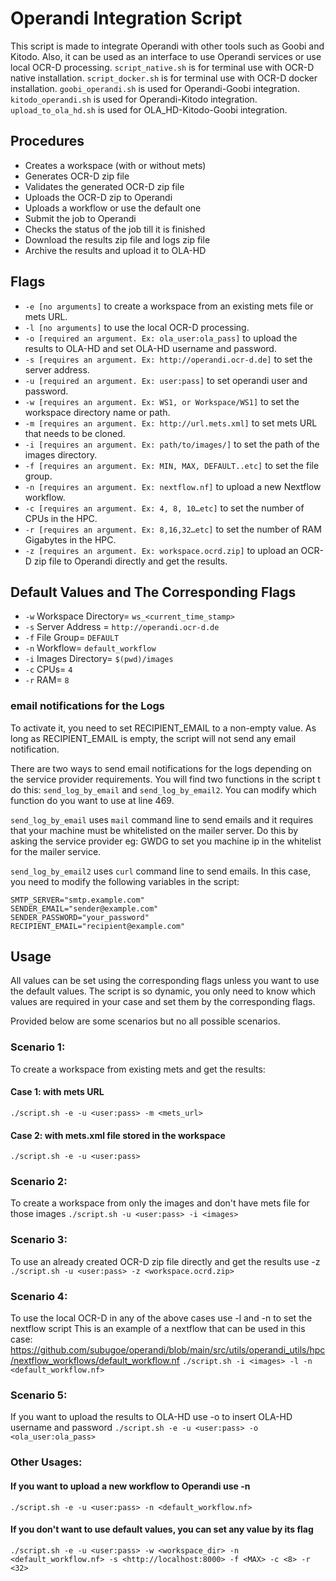 
# Operandi Integration Script

This script is made to integrate Operandi with other tools such as Goobi and Kitodo. Also, it can be used as an interface to use Operandi services or use local OCR-D processing. 
`script_native.sh` is for terminal use with OCR-D native installation.
`script_docker.sh` is for terminal use with OCR-D docker installation.
`goobi_operandi.sh` is used for Operandi-Goobi integration.
`kitodo_operandi.sh` is used for Operandi-Kitodo integration.
`upload_to_ola_hd.sh` is used for OLA_HD-Kitodo-Goobi integration.



## Procedures

- Creates a workspace (with or without mets)
- Generates OCR-D zip file
- Validates the generated OCR-D zip file
- Uploads the OCR-D zip to Operandi
- Uploads a workflow or use the default one
- Submit the job to Operandi
- Checks the status of the job till it is finished
- Download the results zip file and logs zip file
- Archive the results and upload it to OLA-HD 


## Flags

- `-e [no arguments]` to create a workspace from an existing mets file or mets URL.
- `-l [no arguments]` to use the local OCR-D processing.
- `-o [required an argument. Ex: ola_user:ola_pass]` to upload the results to OLA-HD and set OLA-HD username and password.
- `-s [requires an argument. Ex: http://operandi.ocr-d.de]` to set the server address. 
- `-u [required an argument. Ex: user:pass]` to set operandi user and password.
- `-w [requires an argument. Ex: WS1, or Workspace/WS1]` to set the workspace directory name or path.
- `-m [requires an argument. Ex: http://url.mets.xml]` to set mets URL that needs to be cloned.
- `-i [requires an argument. Ex: path/to/images/]` to set the path of the images directory.
- `-f [requires an argument. Ex: MIN, MAX, DEFAULT..etc]` to set the file group.
- `-n [requires an argument. Ex: nextflow.nf]` to upload a new Nextflow workflow.
- `-c [requires an argument. Ex: 4, 8, 10…etc]` to set the number of CPUs in the HPC.
- `-r [requires an argument. Ex: 8,16,32…etc]` to set the number of RAM Gigabytes in the HPC.
- `-z [requires an argument. Ex: workspace.ocrd.zip]` to upload an OCR-D zip file to Operandi directly and get the results.


## Default Values and The Corresponding Flags

- `-w` Workspace Directory= `ws_<current_time_stamp>` 
- `-s` Server Address = `http://operandi.ocr-d.de`
- `-f` File Group= `DEFAULT`
- `-n` Workflow= `default_workflow`
- `-i` Images Directory= `$(pwd)/images`
- `-c` CPUs= `4`
- `-r` RAM= `8`



### email notifications for the Logs
To activate it, you need to set RECIPIENT_EMAIL to a non-empty value. As long as RECIPIENT_EMAIL is empty, the script will not send any email notification.

There are two ways to send email notifications for the logs depending on the service provider requirements. You will find two functions in the script t do this: `send_log_by_email` and `send_log_by_email2`. You can modify which function do you want to use at line 469.

`send_log_by_email` uses `mail` command line to send emails and it requires that your machine must be whitelisted on the mailer server. Do this by asking the service provider eg: GWDG to set you machine ip in the whitelist for the mailer service.

`send_log_by_email2` uses `curl` command line to send emails. In this case, you need to modify the following variables in the script:
```# Email settings
SMTP_SERVER="smtp.example.com"
SENDER_EMAIL="sender@example.com"
SENDER_PASSWORD="your_password"
RECIPIENT_EMAIL="recipient@example.com"
```

## Usage
All values can be set using the corresponding flags unless you want to use the default values. The script is so dynamic, you only need to know which values are required in your case and set them by the corresponding flags. 

Provided below are some scenarios but no all possible scenarios.

### Scenario 1: 
To create a workspace from existing mets and get the results:
#### Case 1: with mets URL
`./script.sh -e -u <user:pass> -m <mets_url>`
#### Case 2: with mets.xml file stored in the workspace
`./script.sh -e -u <user:pass>`
### Scenario 2: 
To create a workspace from only the images and don't have mets file for those images
`./script.sh -u <user:pass> -i <images>`
### Scenario 3: 
To use an already created OCR-D zip file directly and get the results use -z
`./script.sh -u <user:pass> -z <workspace.ocrd.zip>`
### Scenario 4: 
To use the local OCR-D in any of the above cases use -l and -n to set the nextflow script 
This is an example of a nextflow that can be used in this case:
https://github.com/subugoe/operandi/blob/main/src/utils/operandi_utils/hpc/nextflow_workflows/default_workflow.nf
`./script.sh -i <images> -l -n <default_workflow.nf>`
### Scenario 5: 
If you want to upload the results to OLA-HD use -o to insert OLA-HD username and password
`./script.sh -e -u <user:pass> -o <ola_user:ola_pass>`
### Other Usages:
#### If you want to upload a new workflow to Operandi use -n
`./script.sh -e -u <user:pass> -n <default_workflow.nf>`
#### If you don't want to use default values, you can set any value by its flag
`./script.sh -e -u <user:pass> -w <workspace_dir> -n <default_workflow.nf> -s <http://localhost:8000> -f <MAX> -c <8> -r <32>`

